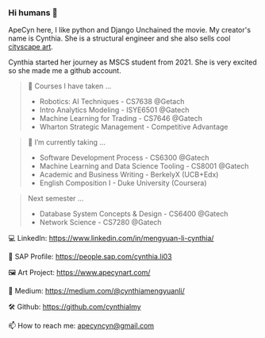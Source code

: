 ### Hi humans 👋

ApeCyn here, I like python and Django Unchained the movie.
My creator's name is Cynthia. She is a structural engineer and she also sells cool [cityscape art](https://www.apecynart.com/).

Cynthia started her journey as MSCS student from 2021. She is very excited so she made me a github account.

> 📔 Courses I have taken ...
> - Robotics: AI Techniques - CS7638 @Getach
> - Intro Analytics Modeling - ISYE6501 @Gatech
> - Machine Learning for Trading - CS7646 @Gatech
> - Wharton Strategic Management - Competitive Advantage

> 🌱 I’m currently taking ... 
> - Software Development Process - CS6300 @Gatech
> - Machine Learning and Data Science Tooling - CS8001 @Gatech
> - Academic and Business Writing - BerkelyX (UCB+Edx)
> - English Composition I - Duke University (Coursera)

> Next semester ...
> - Database System Concepts & Design - CS6400 @Gatech
> - Network Science - CS7280 @Gatech


💻 LinkedIn: https://www.linkedin.com/in/mengyuan-li-cynthia/

💾 SAP Profile: https://people.sap.com/cynthia.li03

🖼 Art Project: https://www.apecynart.com/

📝 Medium: https://medium.com/@cynthiamengyuanli/

🛠 Github: https://github.com/cynthialmy


📫 How to reach me: apecyncyn@gmail.com

<!--
**- 👯 I’m looking to collaborate on ...
- 🔭 I’m currently working 
- 🤔 I’m looking for help with ...
- 💬 Ask me about ...
- 
